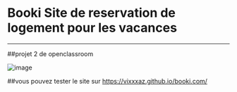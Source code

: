 # Booki Site de reservation de logement pour les vacances

------------------------------------------------------------------------------
##projet 2 de openclassroom


![image](https://user-images.githubusercontent.com/99724809/202153119-e287b4ca-d1c6-4833-98c3-9faaff12a38d.png)


##vous pouvez tester le site sur https://vixxxaz.github.io/booki.com/
